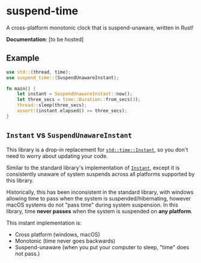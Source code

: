 # suspend-time
A cross-platform monotonic clock that is suspend-unaware, written in Rust!

**Documentation**: [to be hosted]

## Example

```rust
use std::{thread, time};
use suspend_time::{SuspendUnawareInstant};

fn main() {
    let instant = SuspendUnawareInstant::now();
    let three_secs = time::Duration::from_secs(3);
    thread::sleep(three_secs);
    assert!(instant.elapsed() >= three_secs);
}
```

## `Instant` vs `SuspendUnawareInstant`

This library is a drop-in replacement for [`std::time::Instant`](https://doc.rust-lang.org/std/time/struct.Instant.html), so you don't need to worry about updating your code.


Similar to the standard library's implementation of [`Instant`](https://doc.rust-lang.org/std/time/struct.Instant.html), except it is consistently unaware of system suspends across all platforms supported by this library.

Historically, this has been inconsistent in the standard library, with windows allowing time to pass when the system is suspended/hibernating, however macOS systems
do not "pass time" during system suspension. In this library, time **never passes** when the system is suspended on **any platform**.

This instant implementation is:
 - Cross platform (windows, macOS)
 - Monotonic (time never goes backwards)
 - Suspend-unaware (when you put your computer to sleep, "time" does not pass.)
